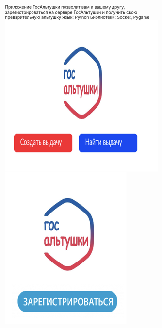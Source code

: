 Приложение ГосАльтушки позволит вам и вашему другу, зарегистрироваться на сервере ГосАльтушки и получить свою преварительную альтушку
Язык: Python
Библиотеки: Socket, Pygame
<img src="img/screen1.png" width="600" height="500"/>
<img src="img/screen2.png" width="400" height="500"/>
